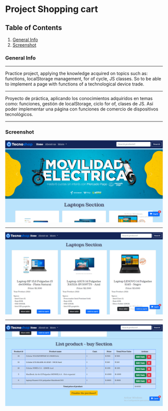 # Project Shopping cart 

## Table of Contents
1. [General Info](#general-info)
2. [Screenshot](#Screenshot)
### General Info
***
Practice project, applying the knowledge acquired on topics such as: functions, localStorage management, for of cycle, JS classes. So to be able to implement a page with functions of a technological device trade.
***
Proyecto de práctica, aplicando los conocimientos adquiridos en temas como: funciones, gestión de localStorage, ciclo for of, clases de JS. Así poder implementar una página con funciones de comercio de dispositivos tecnológicos.
***
### Screenshot
![](/preview.jpg)
***
![](/preview2.jpg)
***
![](/preview3.jpg)


